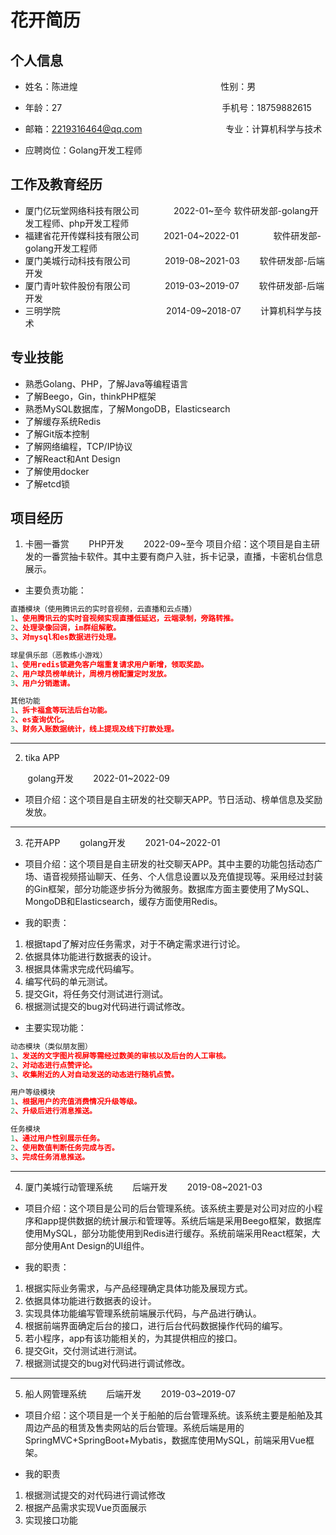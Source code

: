 # 花开简历

<!--more-->
## 个人信息

- 姓名：陈进煌
&nbsp;&nbsp;&nbsp;&nbsp;&nbsp;&nbsp;&nbsp;&nbsp;&nbsp;&nbsp;&nbsp;&nbsp;&nbsp;&nbsp;&nbsp;&nbsp;&nbsp;&nbsp;&nbsp;&nbsp;&nbsp;&nbsp;&nbsp;&nbsp;&nbsp;&nbsp;&nbsp;&nbsp;&nbsp;&nbsp;&nbsp;&nbsp;&nbsp;&nbsp;&nbsp;&nbsp;&nbsp;&nbsp;&nbsp;&nbsp;&nbsp;&nbsp;&nbsp;&nbsp;&nbsp;&nbsp;&nbsp;&nbsp;&nbsp;&nbsp;&nbsp;&nbsp;&nbsp;&nbsp;&nbsp;&nbsp;
性别：男

- 年龄：27
&nbsp;&nbsp;&nbsp;&nbsp;&nbsp;&nbsp;&nbsp;&nbsp;&nbsp;&nbsp;&nbsp;&nbsp;&nbsp;&nbsp;&nbsp;&nbsp;&nbsp;&nbsp;&nbsp;&nbsp;&nbsp;&nbsp;&nbsp;&nbsp;&nbsp;&nbsp;&nbsp;&nbsp;&nbsp;&nbsp;&nbsp;&nbsp;&nbsp;&nbsp;&nbsp;&nbsp;&nbsp;&nbsp;&nbsp;&nbsp;&nbsp;&nbsp;&nbsp;&nbsp;&nbsp;&nbsp;&nbsp;&nbsp;&nbsp;&nbsp;&nbsp;&nbsp;&nbsp;&nbsp;&nbsp;&nbsp;&nbsp;&nbsp;&nbsp;&nbsp;&nbsp;&nbsp;&nbsp;
手机号：18759882615

- 邮箱：<2219316464@qq.com>
&nbsp;&nbsp;&nbsp;&nbsp;&nbsp;&nbsp;&nbsp;&nbsp;&nbsp;&nbsp;&nbsp;&nbsp;&nbsp;&nbsp;&nbsp;&nbsp;&nbsp;&nbsp;&nbsp;&nbsp;&nbsp;&nbsp;&nbsp;&nbsp;&nbsp;&nbsp;&nbsp;&nbsp;&nbsp;&nbsp;&nbsp;&nbsp;
专业：计算机科学与技术
- 应聘岗位：Golang开发工程师

## 工作及教育经历

- 厦门亿玩堂网络科技有限公司
&nbsp;&nbsp;&nbsp;&nbsp;&nbsp;&nbsp;&nbsp;&nbsp;&nbsp;&nbsp;&nbsp;&nbsp;
2022-01~至今
软件研发部-golang开发工程师、php开发工程师
- 福建省花开传媒科技有限公司
&nbsp;&nbsp;&nbsp;&nbsp;&nbsp;&nbsp;&nbsp;&nbsp;
2021-04~2022-01
&nbsp;&nbsp;&nbsp;&nbsp;&nbsp;&nbsp;&nbsp;&nbsp;&nbsp;&nbsp;&nbsp;&nbsp;
软件研发部-golang开发工程师
- 厦门美城行动科技有限公司
&nbsp;&nbsp;&nbsp;&nbsp;&nbsp;&nbsp;&nbsp;&nbsp;&nbsp;&nbsp;&nbsp;&nbsp;
2019-08~2021-03
&nbsp;&nbsp;&nbsp;&nbsp;&nbsp;&nbsp;
软件研发部-后端开发
- 厦门青叶软件股份有限公司
&nbsp;&nbsp;&nbsp;&nbsp;&nbsp;&nbsp;&nbsp;&nbsp;&nbsp;&nbsp;&nbsp;&nbsp;
2019-03~2019-07
&nbsp;&nbsp;&nbsp;&nbsp;&nbsp;&nbsp;
软件研发部-后端开发
- 三明学院
&nbsp;&nbsp;&nbsp;&nbsp;&nbsp;&nbsp;&nbsp;&nbsp;&nbsp;&nbsp;&nbsp;&nbsp;&nbsp;&nbsp;&nbsp;&nbsp;&nbsp;&nbsp;&nbsp;&nbsp;&nbsp;&nbsp;&nbsp;&nbsp;&nbsp;&nbsp;&nbsp;&nbsp;&nbsp;&nbsp;&nbsp;&nbsp;&nbsp;&nbsp;&nbsp;&nbsp;&nbsp;&nbsp;&nbsp;&nbsp;&nbsp;
2014-09~2018-07
&nbsp;&nbsp;&nbsp;&nbsp;&nbsp;&nbsp;
计算机科学与技术

## 专业技能

- 熟悉Golang、PHP，了解Java等编程语言
- 了解Beego，Gin，thinkPHP框架
- 熟悉MySQL数据库，了解MongoDB，Elasticsearch
- 了解缓存系统Redis
- 了解Git版本控制
- 了解网络编程，TCP/IP协议
- 了解React和Ant Design
- 了解使用docker
- 了解etcd锁

## 项目经历

1. 卡圈一番赏
&nbsp;&nbsp;&nbsp;&nbsp;&nbsp;&nbsp;
PHP开发
&nbsp;&nbsp;&nbsp;&nbsp;&nbsp;&nbsp;
2022-09~至今
项目介绍：这个项目是自主研发的一番赏抽卡软件。其中主要有商户入驻，拆卡记录，直播，卡密机台信息展示。

- 主要负责功能：

``` js
直播模块（使用腾讯云的实时音视频，云直播和云点播）
1、使用腾讯云的实时音视频实现直播低延迟，云端录制，旁路转推。
2、处理录像回调，im群组解散。 
3、对mysql和es数据进行处理。

球星俱乐部（恶教练小游戏）
1、使用redis锁避免客户端重复请求用户新增，领取奖励。
2、用户球员榜单统计，周榜月榜配置定时发放。
3、用户分销邀请。

其他功能
1、拆卡福盒等玩法后台功能。
2、es查询优化。
3、财务入账数据统计，线上提现及线下打款处理。
```

---

2. tika APP

&nbsp;&nbsp;&nbsp;&nbsp;&nbsp;&nbsp;
golang开发
&nbsp;&nbsp;&nbsp;&nbsp;&nbsp;&nbsp;
2022-01~2022-09

- 项目介绍：这个项目是自主研发的社交聊天APP。节日活动、榜单信息及奖励发放。

---

3. 花开APP
&nbsp;&nbsp;&nbsp;&nbsp;&nbsp;&nbsp;
golang开发
&nbsp;&nbsp;&nbsp;&nbsp;&nbsp;&nbsp;
2021-04~2022-01

- 项目介绍：这个项目是自主研发的社交聊天APP。其中主要的功能包括动态广场、语音视频搭讪聊天、任务、个人信息设置以及充值提现等。采用经过封装的Gin框架，部分功能逐步拆分为微服务。数据库方面主要使用了MySQL、MongoDB和Elasticsearch，缓存方面使用Redis。

- 我的职责：

1. 根据tapd了解对应任务需求，对于不确定需求进行讨论。
2. 依据具体功能进行数据表的设计。
3. 根据具体需求完成代码编写。
4. 编写代码的单元测试。
5. 提交Git，将任务交付测试进行测试。
6. 根据测试提交的bug对代码进行调试修改。

- 主要实现功能：

``` js
动态模块（类似朋友圈）
1、发送的文字图片视屏等需经过数美的审核以及后台的人工审核。
2、对动态进行点赞评论。 
3、收集附近的人对自动发送的动态进行随机点赞。

用户等级模块
1、根据用户的充值消费情况升级等级。
2、升级后进行消息推送。

任务模块
1、通过用户性别展示任务。
2、使用数值判断任务完成与否。
3、完成任务消息推送。
```

---

4. 厦门美城行动管理系统
&nbsp;&nbsp;&nbsp;&nbsp;&nbsp;&nbsp;
后端开发
&nbsp;&nbsp;&nbsp;&nbsp;&nbsp;&nbsp;
2019-08~2021-03

- 项目介绍：这个项目是公司的后台管理系统。该系统主要是对公司对应的小程序和app提供数据的统计展示和管理等。系统后端是采用Beego框架，数据库使用MySQL，部分功能使用到Redis进行缓存。系统前端采用React框架，大部分使用Ant Design的UI组件。

- 我的职责：

1. 根据实际业务需求，与产品经理确定具体功能及展现方式。
2. 依据具体功能进行数据表的设计。
3. 实现具体功能编写管理系统前端展示代码，与产品进行确认。
4. 根据前端界面确定后台的接口，进行后台代码数据操作代码的编写。
5. 若小程序，app有该功能相关的，为其提供相应的接口。
6. 提交Git，交付测试进行测试。
7. 根据测试提交的bug对代码进行调试修改。

---

5. 船人网管理系统
&nbsp;&nbsp;&nbsp;&nbsp;&nbsp;&nbsp;
后端开发
&nbsp;&nbsp;&nbsp;&nbsp;&nbsp;&nbsp;
2019-03~2019-07

- 项目介绍：这个项目是一个关于船舶的后台管理系统。该系统主要是船舶及其周边产品的租赁及售卖网站的后台管理。系统后端是用的SpringMVC+SpringBoot+Mybatis，数据库使用MySQL，前端采用Vue框架。

- 我的职责

1. 根据测试提交的对代码进行调试修改
2. 根据产品需求实现Vue页面展示
3. 实现接口功能
